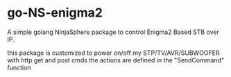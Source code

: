 # go-NS-enigma2
A simple golang NinjaSphere package to control Enigma2 Based STB over IP.

this package is customized to power on/off my STP/TV/AVR/SUBWOOFER with http get and post cmds
the actions are defined in the "SendCommand" function
